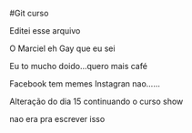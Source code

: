 #Git curso

Editei esse arquivo

O Marciel eh Gay que eu sei

Eu to mucho doido...quero mais café

Facebook tem memes Instagran nao......

Alteração do dia 15 continuando o curso show


nao era pra escrever isso

